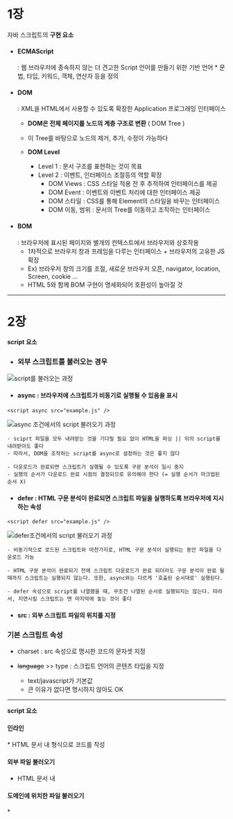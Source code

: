 # 1장 

자바 스크립트의 <b>구현 요소</b>

* <h4>ECMAScript</h4> : 웹 브라우저에 종속하지 않는 더 견고한 Script 언어를 만들기 위한 기반 언어
  * 문법, 타입, 키워드, 객체, 연산자 등을 정의

* <h4>DOM</h4> : XML을 HTML에서 사용할 수 있도록 확장한 Application 프로그래밍 인터페이스 
  
  * <b>DOM은 전체 페이지를 노드의 계층 구조로 변환</b> ( DOM Tree ) 
  
  * 이 Tree를 바탕으로 노드의 제거, 추가, 수정이 가능하다
  
  * <b>DOM Level</b>
    * Level 1 : 문서 구조를 표현하는 것이 목표 
    * Level 2 : 이벤트, 인터페이스 조절등의 역할 확장
      * DOM Views : CSS 스타일 적용 전 후 추적하여 인터페이스를 제공
      * DOM Event : 이벤트와 이벤트 처리에 대한 인터페이스 제공
      * DOM 스타일 : CSS를 통해 Element의 스타일을 바꾸는 인터페이스
      * DOM 이동, 범위 : 문서의 Tree를 이동하고 조작하는 인터페이스

* <h4>BOM</h4> : 브라우저에 표시된 페이지와 별개의 컨텍스트에서 브라우저와 상호작용

  * 1차적으로 브라우저 창과 프레임을 다루는 인터페이스 + 브라우저의 고유한 JS 확장

  - Ex) 브라우저 창의 크기를 조절, 새로운 브라우저 오픈, navigator, location, Screen, cookie ...

  * HTML 5와 함께 BOM 구현이 명세화되어 호환성이 높아질 것

---

# 2장 

<b>script 요소</b>

* <h3>외부 스크립트를 불러오는 경우</h3>

![script를 불러오는 과정](https://blogfiles.pstatic.net/MjAyMDA0MjVfMjU0/MDAxNTg3Nzg3MDE2MTYz.qb0Mq97-lMjQXcOxF8gjkklqbtwHo_SzItgFOYiRsLcg.00OfuNwos5_UDeMwgofhpJ82Z7kJaODptBekoTdgM-8g.PNG.guswo5580/image.png)

  * <h4>async : 브라우저에 스크립트가 비동기로 실행될 수 있음을 표시</h4>

```
<script async src="example.js" />
```

![async 조건에서의 script 불러오기 과정](https://blogfiles.pstatic.net/MjAyMDA0MjVfNjcg/MDAxNTg3Nzg3MTYyMzk3.hqzrAZBAFZLF7dlTWa_FHrKRoQeJKcqfjf0LBYT6aL8g.ZBrhiHefLwNKF7l4UFBExze7hz2WrZVYeO2PvdSKtB8g.PNG.guswo5580/image.png)
    
    - sciprt 파일을 모두 내려받는 것을 기다릴 필요 없이 HTML을 파싱 || 뒤의 script를 내려받아도 좋다
    - 따라서, DOM을 조작하는 script를 async로 설정하는 것은 좋지 않다

    - 다운로드가 완료되면 스크립트가 실행될 수 있도록 구문 분석이 일시 중지 
    - 실행의 순서가 다운로드 완료 시점의 결정되므로 유의해야 한다 (= 실행 순서가 마크업된 순서 X)  

  * <h4>defer : HTML 구문 분석이 완료되면 스크립트 파일을 실행하도록 브라우저에 지시하는 속성</h4>

```
<script defer src="example.js" />
```

![defer조건에서의 script 불러오기 과정](https://blogfiles.pstatic.net/MjAyMDA0MjVfMjQ1/MDAxNTg3Nzg3NDc1MDgz.N56e-59UIAknH3XikAxylWXNJdRgP9f4sIyMtikIEMYg.j_juZ9UkJVui6TMYHFUpzv3YEJWWlmEZ72fLWu_bNNMg.PNG.guswo5580/image.png)
    
    - 비동기적으로 로드된 스크립트와 마찬가지로, HTML 구문 분석이 실행되는 동안 파일을 다운로드 가능
    
    - HTML 구문 분석이 완료되기 전에 스크립트 다운로드가 완료 되더라도 구문 분석이 완료 될 때까지 스크립트는 실행되지 않는다. 또한, async와는 다르게 '호출된 순서대로' 실행된다.
    
    - defer 속성으로 script를 나열했을 때, 무조건 나열된 순서로 실행되지는 않는다. 따라서, 지연시킬 스크립트는 맨 마지막에 놓는 것이 좋다

  * <h4>src : 외부 스크립트 파일의 위치를 지정</h4>

<h3>기본 스크립트 속성</h3>

* charset : src 속성으로 명시한 코드의 문자셋 지정 

* ~~language~~ >> type : 스크립트 언어의 콘텐츠 타입을 지정
  * text/javascript가 기본값
  * 큰 이유가 없다면 명시하지 않아도 OK

---

<b>script 요소</b>

<h4>인라인</h4>
* HTML 문서 내 <script> '''코드 작성''' </script> 형식으로 코드를 작성

<h4>외부 파일 불러오기</h4>

* HTML 문서 내 <script src="example.js" /> 형식으로 코드를 작성

* src로 불러오는 경우 script 선언 사이의 JS 코드는 무시

* <script src="example.js" >'''코드 무시''' </script>

<h4>도메인에 위치한 파일 불러오기</h4>
* <script src="http://~~~/example.js" />

--- 

<b>script 태그의 선언 위치</b>

<h4>Head 내부</h4>

* 참조 script를 코드의 한 곳에서 설정하기 때문에 알아보기가 쉽다.

* 지정한 script를 모두 fetch할 때까지 브라우저는 렌더링을 시작하지 않는다 

* 브라우저는 Body 태그 이후부터 렌더링을 시작하기 때문에 속도가 지연된다

<h4>Body 내부</h4>

```
﻿<body>

--- HTML content ---

--- 참조 script ---

</body>
```

* 브라우저가 content를 렌더링하고 script를 불러오기 때문에 소요 시간을 줄일 수 있다

--- 

<b>script 태그의 선언 위치</b>

* <h4>관리성 : HTML 문서 내 모든 코드를 작성할 경우 가독성이 떨어진다</h4>

* <h4>캐싱 : 브라우저는 다운받은 script 파일을 캐싱하기 때문에 이후 같은 script 파일을 불러올 때, 효율적이다</h4>

* <h4> XHTML과 HTML 구분 X</h4>

---

<b>HTML vs XHTML</b>

XHTML은 HTML에 비해 더 엄격한 문법체계를 가진다. 외부 파일을 불러오는 경우에는 문제가 되지 않지만 **인라인 스크립트를 이용할 경우** 문제가 생긴다. 
**대표적으로 비교 연산 기호인 ' < ' 가 있다.**
```
function example() => {
  if(a < b) return;
  ~~
}
```
위의 코드는 HTML에서는 아무 문제가 없다. 하지만 **XHTML은 ' < ' 기호를 비교 연산이 아닌 script의 시작점으로 인식**한다. 또한, < 뒤의 공백은 에러를 발생한다. XHTML에서도 이용이 가능하려면 아래 두 가지 방법을 사용해야 한다.
```
//비교 연산 기호를 바꾸기
function example() => {
  if(a &lt; b) return;
  ~~
}

//CDATA로 감싸기 1
<script>
<![CDATA[ 
   function example() => {
    if(a < b) return;
    ~~
  }
]]></script>

//CDATA로 감싸기 2
<script>
//<![CDATA[ 
   function example() => {
    if(a < b) return;
    ~~
  }
//]]>
</script>
```

--- 

<b>DOCTYPE</b>

문서 형식을 정의하는 것으로 **HTML이 어떤 버전으로 작성되었는지 미리 선언**하여 브라우저가 내용을 알맞게 표현할 수 있도록 한다. 아래와 같이 여러가지가 존재하지만 **HTML 5 부터는 간단하게 <DOCTYPE html> 만 표기**해주어도 무방하다. 
* Strict DTD(엄격)
* Transitional DTD(호환)
* Framset DTD(복합)

--- 

<b>noscript</b>

브라우저에 따라 작성한 스크립트를 사용하지 못하는 경우가 있다
* 브라우저가 스크립트를 지원하지 않는 경우
* 브라우저의 스크립트 지원 설정이 꺼진 경우

위와 같은 상황일 때, 브라우저는 noscript를 렌더링한다. 쉽게 서버와의 연결이 올바르지 않아 404 페이지를 작성하는 것과 비슷하다. 

```
<body>
  <noscript>
     <p> Message ~~~ </p>
  </noscript>
</body>
```